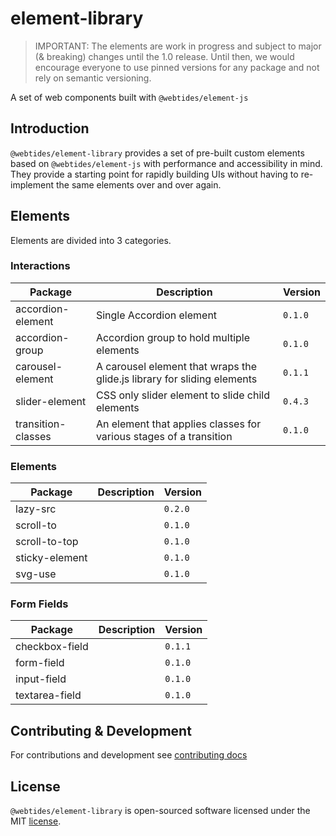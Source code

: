 # element-library

> IMPORTANT: The elements are work in progress and subject to major (& breaking) changes until the 1.0 release. Until then, we would encourage everyone to use pinned versions for any package and not rely on semantic versioning.

A set of web components built with `@webtides/element-js`

## Introduction

`@webtides/element-library` provides a set of pre-built custom elements based on `@webtides/element-js` with performance and accessibility in mind. They provide a starting point for rapidly building UIs without having to re-implement the same elements over and over again.

## Elements

Elements are divided into 3 categories.

### Interactions

| Package            | Description                                                             | Version |
| ------------------ | ----------------------------------------------------------------------- | ------- |
| accordion-element  | Single Accordion element                                                | `0.1.0` |
| accordion-group    | Accordion group to hold multiple elements                               | `0.1.0` |
| carousel-element   | A carousel element that wraps the glide.js library for sliding elements | `0.1.1` |
| slider-element     | CSS only slider element to slide child elements                         | `0.4.3` |
| transition-classes | An element that applies classes for various stages of a transition      | `0.1.0` |

<!-- Please move these up once they are implemented
| modal-element        |                                                 | TBD  |
| bottom-sheet         |                                                 | TBD  |
| side-sheet           |                                                 | TBD  |
| dialog-element       |                                                 | TBD  |
| notification-element | Toast, Alert ?!                                 | TBD  |
| tabs-element         |                                                 | TBD  |
| breadcrumb-element   |                                                 | TBD  |
| horizontal-scroll    |                                                 | TBD  |
| load-more            | show/load more                                  | TBD  |
| show-hide            |                                                 | TBD  |
| progress-bar         |                                                 | TBD  |
| star-rating          |                                                 | TBD  |
| navigation-drawer ?! |                                                 | TBD  |
| hover-indicator      |                                                 | TBD  |
| pinch-zoom           |                                                 | TBD  |
| cookie-consent       |                                                 | TBD  |
| rich-text            |                                                 | TBD  |
| code-block           |                                                 | TBD  |
| spread-sheet         |                                                 | TBD  |
-->

### Elements

| Package        | Description | Version |
| -------------- | ----------- | ------- |
| lazy-src       |             | `0.2.0` |
| scroll-to      |             | `0.1.0` |
| scroll-to-top  |             | `0.1.0` |
| sticky-element |             | `0.1.0` |
| svg-use        |             | `0.1.0` |

<!-- Please move these up once they are implemented
| line-through       |               | TBD |
| divider-element ?! |               | TBD |
| scroll-entrance    |               | TBD |
| chip-element       | Tag, Label ?! | TBD |
| read-time ?!       |               | TBD |
| code-tabs          |               | TBD |
| empty-state ?!     |               | TBD |
| compare-images     |               | TBD |
| text-highlight     |               | TBD |
| tooltip-element    | Popover ?!    | TBD |
-->

### Form Fields

| Package        | Description | Version |
| -------------- | ----------- | ------- |
| checkbox-field |             | `0.1.1` |
| form-field     |             | `0.1.0` |
| input-field    |             | `0.1.0` |
| textarea-field |             | `0.1.0` |

<!-- Please move these up once they are implemented
| password-field     |             | TBD  |
| radio-field        |             | TBD  |
| switch-field       |             | TBD  |
| dropdown-field     |             | TBD  |
| range-field        |             | TBD  |
| input-group        |             | TBD  |
| tag-field          | multiple    | TBD  |
| autocomplete-field |             | TBD  |
| date-picker        |             | TBD  |
| multi-range-field  |             | TBD  |
-->

<!--
## Documentation

For detailed documentation see the [Docs](docs/README.md).
-->

## Contributing & Development

For contributions and development see [contributing docs](.github/CONTRIBUTING.md)

## License

`@webtides/element-library` is open-sourced software licensed under the MIT [license](LICENSE).
